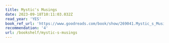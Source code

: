 ```yaml
---
title: Mystic's Musings
date: 2023-09-18T10:11:03.032Z
read_year: 'YES'
book_ref_url: 'https://www.goodreads.com/book/show/269041.Mystic_s_Musings'
recommendation: '4'
url: /bookshelf/mystic-s-musings
---
```


